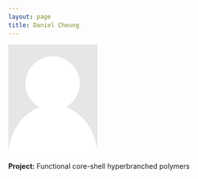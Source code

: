 ```yaml
---
layout: page
title: Daniel Cheung
---
```


<img src="img/placeholder.png" alt="Daniel Cheung" class="gallery">

**Project:** Functional core-shell hyperbranched polymers
